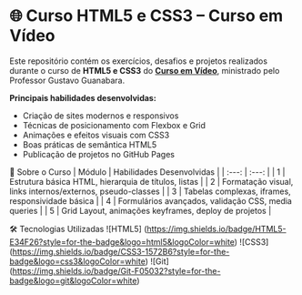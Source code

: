 # 🌐 Curso HTML5 e CSS3 – Curso em Vídeo
Este repositório contém os exercícios, desafios e projetos realizados durante o curso de **HTML5 e CSS3** do **[Curso em Vídeo](https://www.cursoemvideo.com/)**, ministrado pelo Professor Gustavo Guanabara. 

**Principais habilidades desenvolvidas:**
- Criação de sites modernos e responsivos  
- Técnicas de posicionamento com Flexbox e Grid  
- Animações e efeitos visuais com CSS3  
- Boas práticas de semântica HTML5  
- Publicação de projetos no GitHub Pages

📌 Sobre o Curso
| Módulo | Habilidades Desenvolvidas |
| :---: | :---: |
| 1 |	Estrutura básica HTML, hierarquia de títulos, listas |
| 2 |	Formatação visual, links internos/externos, pseudo-classes |
| 3 | Tabelas complexas, iframes, responsividade básica |
| 4 |	Formulários avançados, validação CSS, media queries |
| 5 |	Grid Layout, animações keyframes, deploy de projetos |

🛠 Tecnologias Utilizadas
![HTML5] (https://img.shields.io/badge/HTML5-E34F26?style=for-the-badge&logo=html5&logoColor=white)
![CSS3] (https://img.shields.io/badge/CSS3-1572B6?style=for-the-badge&logo=css3&logoColor=white)
![Git] (https://img.shields.io/badge/Git-F05032?style=for-the-badge&logo=git&logoColor=white)


